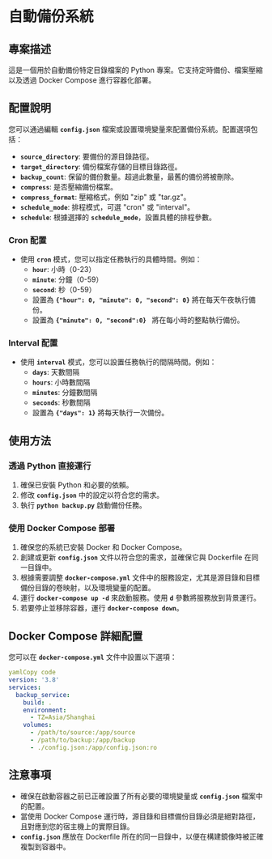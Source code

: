 # **自動備份系統**

## **專案描述**

這是一個用於自動備份特定目錄檔案的 Python 專案。它支持定時備份、檔案壓縮以及透過 Docker Compose 進行容器化部署。

## **配置說明**

您可以通過編輯 **`config.json`** 檔案或設置環境變量來配置備份系統。配置選項包括：

- **`source_directory`**: 要備份的源目錄路徑。
- **`target_directory`**: 備份檔案存儲的目標目錄路徑。
- **`backup_count`**: 保留的備份數量。超過此數量，最舊的備份將被刪除。
- **`compress`**: 是否壓縮備份檔案。
- **`compress_format`**: 壓縮格式，例如 "zip" 或 "tar.gz"。
- **`schedule_mode`**: 排程模式，可選 "cron" 或 "interval"。
- **`schedule`**: 根據選擇的 **`schedule_mode`**，設置具體的排程參數。

### **Cron 配置**

- 使用 **`cron`** 模式，您可以指定任務執行的具體時間。例如：
    - **`hour`**: 小時（0-23）
    - **`minute`**: 分鐘（0-59）
    - **`second`**: 秒（0-59）
    - 設置為 **`{"hour": 0, "minute": 0, "second": 0}`** 將在每天午夜執行備份。
    - 設置為 **`{"minute": 0, "second":0} `** 將在每小時的整點執行備份。

### **Interval 配置**

- 使用 **`interval`** 模式，您可以設置任務執行的間隔時間。例如：
    - **`days`**: 天數間隔
    - **`hours`**: 小時數間隔
    - **`minutes`**: 分鐘數間隔
    - **`seconds`**: 秒數間隔
    - 設置為 **`{"days": 1}`** 將每天執行一次備份。

## **使用方法**

### **透過 Python 直接運行**

1. 確保已安裝 Python 和必要的依賴。
2. 修改 **`config.json`** 中的設定以符合您的需求。
3. 執行 **`python backup.py`** 啟動備份任務。

### **使用 Docker Compose 部署**

1. 確保您的系統已安裝 Docker 和 Docker Compose。
2. 創建或更新 **`config.json`** 文件以符合您的需求，並確保它與 Dockerfile 在同一目錄中。
3. 根據需要調整 **`docker-compose.yml`** 文件中的服務設定，尤其是源目錄和目標備份目錄的卷映射，以及環境變量的配置。
4. 運行 **`docker-compose up -d`** 來啟動服務。使用 **`d`** 參數將服務放到背景運行。
5. 若要停止並移除容器，運行 **`docker-compose down`**。

## **Docker Compose 詳細配置**

您可以在 **`docker-compose.yml`** 文件中設置以下選項：

```yaml
yamlCopy code
version: '3.8'
services:
  backup_service:
    build: .
    environment:
      - TZ=Asia/Shanghai
    volumes:
      - /path/to/source:/app/source
      - /path/to/backup:/app/backup
      - ./config.json:/app/config.json:ro

```

## **注意事項**

- 確保在啟動容器之前已正確設置了所有必要的環境變量或 **`config.json`** 檔案中的配置。
- 當使用 Docker Compose 運行時，源目錄和目標備份目錄必須是絕對路徑，且對應到您的宿主機上的實際目錄。
- **`config.json`** 應放在 Dockerfile 所在的同一目錄中，以便在構建鏡像時被正確複製到容器中。
